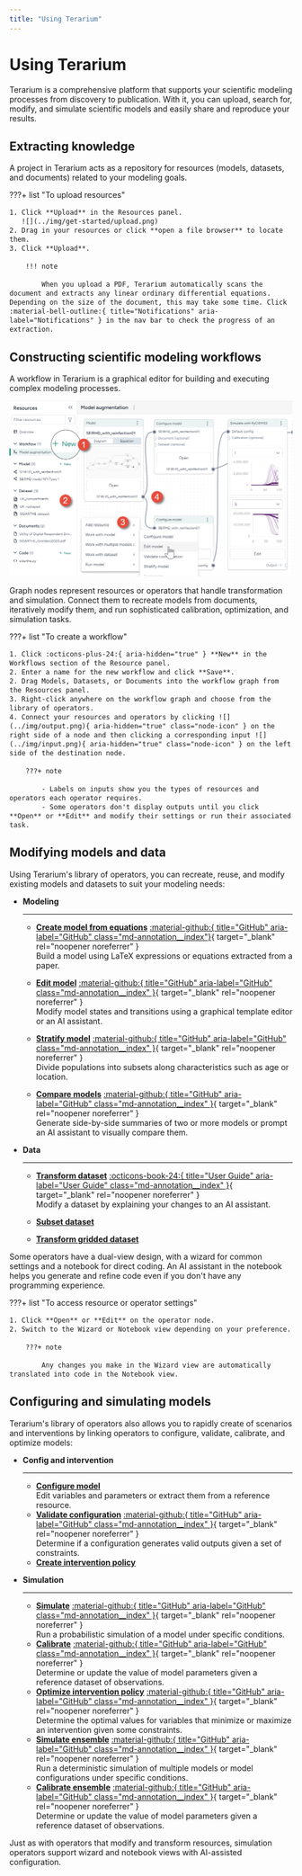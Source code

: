 ```yaml
---
title: "Using Terarium"
---
```


# Using Terarium

Terarium is a comprehensive platform that supports your scientific modeling processes from discovery to publication. With it, you can upload, search for, modify, and simulate scientific models and easily share and reproduce your results.

## Extracting knowledge

A project in Terarium acts as a repository for resources (models, datasets, and documents) related to your modeling goals.

???+ list "To upload resources"

    1. Click **Upload** in the Resources panel.
       ![](../img/get-started/upload.png)
    2. Drag in your resources or click **open a file browser** to locate them.
    3. Click **Upload**.
    
        !!! note
    
            When you upload a PDF, Terarium automatically scans the document and extracts any linear ordinary differential equations. Depending on the size of the document, this may take some time. Click :material-bell-outline:{ title="Notifications" aria-label="Notifications" } in the nav bar to check the progress of an extraction. 

## Constructing scientific modeling workflows

A workflow in Terarium is a graphical editor for building and executing complex modeling processes.

![](../img/get-started/workflow.png)

Graph nodes represent resources or operators that handle transformation and simulation. Connect them to recreate models from documents, iteratively modify them, and run sophisticated calibration, optimization, and simulation tasks.

???+ list "To create a workflow"

    1. Click :octicons-plus-24:{ aria-hidden="true" } **New** in the Workflows section of the Resource panel.
    2. Enter a name for the new workflow and click **Save**.
    2. Drag Models, Datasets, or Documents into the workflow graph from the Resources panel.
    3. Right-click anywhere on the workflow graph and choose from the library of operators.
    4. Connect your resources and operators by clicking ![](../img/output.png){ aria-hidden="true" class="node-icon" } on the right side of a node and then clicking a corresponding input ![](../img/input.png){ aria-hidden="true" class="node-icon" } on the left side of the destination node.
    
        ???+ note
    
            - Labels on inputs show you the types of resources and operators each operator requires.
            - Some operators don't display outputs until you click **Open** or **Edit** and modify their settings or run their associated task.

## Modifying models and data

Using Terarium's library of operators, you can recreate, reuse, and modify existing models and datasets to suit your modeling needs:

<div class="grid cards" markdown>

-   __Modeling__

    ---

    - [**Create model from equations**](../modeling/create-model-from-equations.md) [:material-github:{ title="GitHub" aria-label="GitHub" class="md-annotation__index"}](https://github.com/DARPA-ASKEM/model-service/blob/07ae21cae2d5465f9ac5b5bbbe6c7b28b7259f04/src/ModelService.jl#L54){ target="_blank" rel="noopener noreferrer" }  
        Build a model using LaTeX expressions or equations extracted from a paper.

    - [**Edit model**](../modeling/edit-model.md) [:material-github:{ title="GitHub" aria-label="GitHub" class="md-annotation__index" }](https://github.com/DARPA-ASKEM/beaker-kernel/blob/main/docs/contexts_mira_model_edit.md){ target="_blank" rel="noopener noreferrer" }  
        Modify model states and transitions using a graphical template editor or an AI assistant.

    - [**Stratify model**](../modeling/stratify-model.md) [:material-github:{ title="GitHub" aria-label="GitHub" class="md-annotation__index" }](https://github.com/gyorilab/mira/blob/main/notebooks/viz_strat_petri.ipynb){ target="_blank" rel="noopener noreferrer" }  
        Divide populations into subsets along characteristics such as age or location.

    - [**Compare models**](../modeling/compare-models.md) [:material-github:{ title="GitHub" aria-label="GitHub" class="md-annotation__index" }](https://github.com/gyorilab/mira/blob/7314765ab409ddc9647269ad2381055f1cd67706/notebooks/hackathon_2023.10/dkg_grounding_model_comparison.ipynb#L307){ target="_blank" rel="noopener noreferrer" }  
        Generate side-by-side summaries of two or more models or prompt an AI assistant to visually compare them.

-   __Data__

    ---

    - [**Transform dataset**](../datasets/transform-dataset.md) [:octicons-book-24:{ title="User Guide" aria-label="User Guide" class="md-annotation__index" }](https://pandas.pydata.org/docs/user_guide/index.html#user-guide){ target="_blank" rel="noopener noreferrer" }  
        Modify a dataset by explaining your changes to an AI assistant.

    - [**Subset dataset**](../datasets/subset-dataset.md)  
        

    - [**Transform gridded dataset**](../datasets/transform-gridded-dataset.md)  
        

</div>

Some operators have a dual-view design, with a wizard for common settings and a notebook for direct coding. An AI assistant in the notebook helps you generate and refine code even if you don't have any programming experience.

???+ list "To access resource or operator settings"

    1. Click **Open** or **Edit** on the operator node.
    2. Switch to the Wizard or Notebook view depending on your preference.
    
        ???+ note
    
            Any changes you make in the Wizard view are automatically translated into code in the Notebook view.

## Configuring and simulating models

Terarium's library of operators also allows you to rapidly create of scenarios and interventions by linking operators to configure, validate, calibrate, and optimize models:

<div class="grid cards" markdown>

-   __Config and intervention__

    ---

    - [**Configure model**](../config-and-intervention/configure-model.md)  
        Edit variables and parameters or extract them from a reference resource.
    - [**Validate configuration**](../config-and-intervention/configure-model.md#validate-a-model-configuration) [:material-github:{ title="GitHub" aria-label="GitHub" class="md-annotation__index" }](https://github.com/siftech/funman){ target="_blank" rel="noopener noreferrer" }  
        Determine if a configuration generates valid outputs given a set of constraints.
    - [**Create intervention policy**](../config-and-intervention/create-intervention-policy.md)  

-   __Simulation__

    ---

    - [**Simulate**](../simulation/simulate-model.md) [:material-github:{ title="GitHub" aria-label="GitHub" class="md-annotation__index" }](https://github.com/ciemss/pyciemss/blob/main/pyciemss/interfaces.py#L323){ target="_blank" rel="noopener noreferrer" }  
        Run a probabilistic simulation of a model under specific conditions.
    - [**Calibrate**](../simulation/calibrate-model.md) [:material-github:{ title="GitHub" aria-label="GitHub" class="md-annotation__index" }](https://github.com/ciemss/pyciemss/blob/main/pyciemss/interfaces.py#L529){ target="_blank" rel="noopener noreferrer" }  
        Determine or update the value of model parameters given a reference dataset of observations.
    - [**Optimize intervention policy**](../config-and-intervention/create-intervention-policy.md#optimize-an-intervention-policy) [:material-github:{ title="GitHub" aria-label="GitHub" class="md-annotation__index" }](https://github.com/ciemss/pyciemss/blob/main/pyciemss/interfaces.py#L747){ target="_blank" rel="noopener noreferrer" }  
        Determine the optimal values for variables that minimize or maximize an intervention given some constraints.    
    - [**Simulate ensemble**](../simulation/simulate-ensemble.md) [:material-github:{ title="GitHub" aria-label="GitHub" class="md-annotation__index" }](https://github.com/ciemss/pyciemss/blob/main/pyciemss/interfaces.py#L35){ target="_blank" rel="noopener noreferrer" }  
        Run a deterministic simulation of multiple models or model configurations under specific conditions.
    - [**Calibrate ensemble**](../simulation/calibrate-ensemble.md) [:material-github:{ title="GitHub" aria-label="GitHub" class="md-annotation__index" }](https://github.com/ciemss/pyciemss/blob/main/pyciemss/interfaces.py#L156){ target="_blank" rel="noopener noreferrer" }  
        Determine or update the value of model parameters given a reference dataset of observations.

</div>

Just as with operators that modify and transform resources, simulation operators support wizard and notebook views with AI-assisted configuration. 